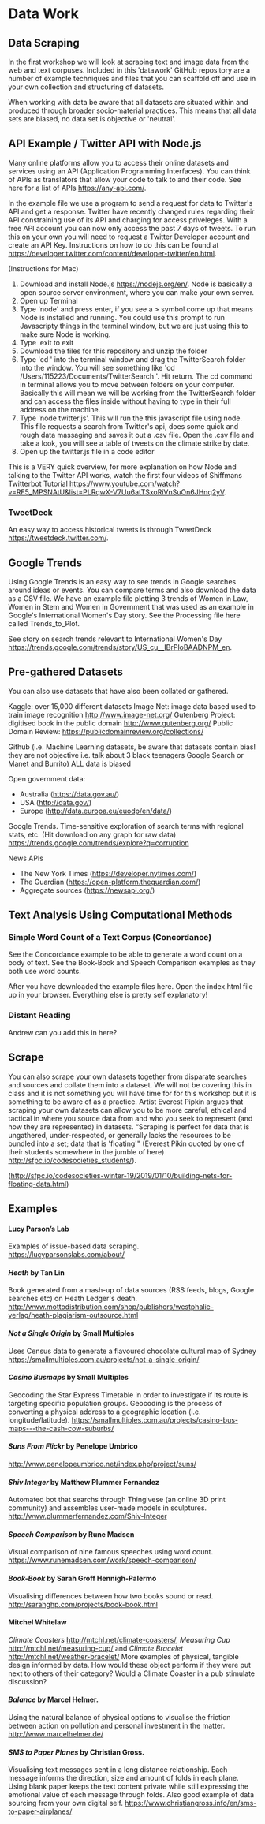 # Data Work

## Data Scraping

In the first workshop we will look at scraping text and image data from the web and text corpuses. Included in this 'datawork' GitHub repository are a number of example techniques and files that you can scaffold off and use in your own collection and structuring of datasets.

When working with data be aware that all datasets are situated within and produced through broader socio-material practices. This means that all data sets are biased, no data set is objective or 'neutral'.

## API Example / Twitter API with Node.js
Many online platforms allow you to access their online datasets and services using an API (Application Programming Interfaces). You can think of APIs as translators that allow your code to talk to and their code. See here for a list of APIs https://any-api.com/.

In the example file we use a program to send a request for data to Twitter's API and get a response. Twitter have recently changed rules regarding their API constraining use of its API and charging for access priveleges. With a free API account you can now only access the past 7 days of tweets. To run this on your own you will need to request a Twitter Developer account and create an API Key. Instructions on how to do this can be found at https://developer.twitter.com/content/developer-twitter/en.html.

(Instructions for Mac)
1. Download and install Node.js https://nodejs.org/en/. Node is basically a open source server environment, where you can make your own server.
2. Open up Terminal
3. Type 'node' and press enter, if you see a > symbol come up that means Node is installed and running. You could use this prompt to run Javascripty things in the terminal window, but we are just using this to make sure Node is working.
4. Type .exit to exit
5. Download the files for this repository and unzip the folder
6. Type 'cd ' into the terminal window and drag the TwitterSearch folder into the window. You will see something like 'cd /Users/115223/Documents/TwitterSearch '. Hit return. The cd command in terminal allows you to move between folders on your computer. Basically this will mean we will be working from the TwitterSearch folder and can access the files inside without having to type in their full address on the machine.
7. Type 'node twitter.js'. This will run the this javascript file using node. This file requests a search from Twitter's api, does some quick and rough data massaging and saves it out a .csv file. Open the .csv file and take a look, you will see a table of tweets on the climate strike by date.
8. Open up the twitter.js file in a code editor


This is a VERY quick overview, for more explanation on how Node and talking to the Twitter API works, watch the first four videos of Shiffmans Twitterbot Tutorial https://www.youtube.com/watch?v=RF5_MPSNAtU&list=PLRqwX-V7Uu6atTSxoRiVnSuOn6JHnq2yV. 

### TweetDeck
An easy way to access historical tweets is through TweetDeck https://tweetdeck.twitter.com/.


## Google Trends
Using Google Trends is an easy way to see trends in Google searches around ideas or events. You can compare terms and also download the data as a CSV file. We have an example file plotting 3 trends of Women in Law, Women in Stem and Women in Government that was used as an example in Google's International Women's Day story. See the Processing file here called Trends_to_Plot.

See story on search trends relevant to International Women's Day https://trends.google.com/trends/story/US_cu__IBrPloBAADNPM_en.

## Pre-gathered Datasets
You can also use datasets that have also been collated or gathered.

Kaggle: over 15,000 different datasets
Image Net: image data based used to train image recognition http://www.image-net.org/
Gutenberg Project: digitised book in the public domain http://www.gutenberg.org/
Public Domain Review: https://publicdomainreview.org/collections/

Github (i.e. Machine Learning datasets, be aware that datasets contain bias! they are not objective i.e. talk about 3 black teenagers Google Search or Manet and Burrito) ALL data is biased

Open government data:
- Australia (https://data.gov.au/)
- USA (http://data.gov/)
- Europe (http://data.europa.eu/euodp/en/data/)

Google Trends. Time-sensitive exploration of search terms with regional stats, etc. (Hit download on any graph for raw data) https://trends.google.com/trends/explore?q=corruption

News APIs
- The New York Times (https://developer.nytimes.com/)
- The Guardian (https://open-platform.theguardian.com/)
- Aggregate sources (https://newsapi.org/)


## Text Analysis Using Computational Methods

### Simple Word Count of a Text Corpus (Concordance)
See the Concordance example to be able to generate a word count on a body of text. See the Book-Book and Speech Comparison examples as they both use word counts.

After you have downloaded the example files here. Open the index.html file up in your browser. Everything else is pretty self explanatory!

### Distant Reading
Andrew can you add this in here?

## Scrape
You can also scrape your own datasets together from disparate searches and sources and collate them into a dataset. We will not be covering this in class and it is not something you will have time for for this workshop but it is something to be aware of as a practice. Artist Everest Pipkin argues that scraping your own datasets can allow you to be more careful, ethical and tactical in where you source data from and who you seek to represent (and how they are represented) in datasets. 
“Scraping is perfect for data that is ungathered, under-respected, or generally lacks the resources to be bundled into a set; data that is 'floating'" (Everest Pikin quoted by one of their students somewhere in the jumble of here) http://sfpc.io/codesocieties_students/).

(http://sfpc.io/codesocieties-winter-19/2019/01/10/building-nets-for-floating-data.html)

## Examples

#### Lucy Parson’s Lab
Examples of issue-based data scraping.
https://lucyparsonslabs.com/about/

#### *Heath* by Tan Lin
Book generated from a mash-up of data sources (RSS feeds, blogs, Google searches etc) on Heath Ledger's death. 
http://www.mottodistribution.com/shop/publishers/westphalie-verlag/heath-plagiarism-outsource.html

#### *Not a Single Origin* by Small Multiples
Uses Census data to generate a flavoured chocolate cultural map of Sydney
https://smallmultiples.com.au/projects/not-a-single-origin/

#### *Casino Busmaps* by Small Multiples
Geocoding the Star Express Timetable in order to investigate if its route is targeting specific population groups. Geocoding is the process of converting a physical address to a geographic location (i.e. longitude/latitude).
https://smallmultiples.com.au/projects/casino-bus-maps---the-cash-cow-suburbs/

#### *Suns From Flickr* by Penelope Umbrico
http://www.penelopeumbrico.net/index.php/project/suns/

#### *Shiv Integer* by Matthew Plummer Fernandez
Automated bot that searchs through Thingivese (an online 3D print community) and assembles user-made models in sculptures.
http://www.plummerfernandez.com/Shiv-Integer

#### *Speech Comparison* by Rune Madsen
Visual comparison of nine famous speeches using word count.
https://www.runemadsen.com/work/speech-comparison/

#### *Book-Book* by Sarah Groff Hennigh-Palermo
Visualising differences between how two books sound or read.
http://sarahghp.com/projects/book-book.html

#### Mitchel Whitelaw
*Climate Coasters* http://mtchl.net/climate-coasters/, *Measuring Cup* http://mtchl.net/measuring-cup/
and *Climate Bracelet* http://mtchl.net/weather-bracelet/
More examples of physical, tangible design informed by data. How would these object perform if they were put next to others of their category? Would a Climate Coaster in a pub stimulate discussion?

#### *Balance* by Marcel Helmer. 
Using the natural balance of physical options to visualise the friction between action on pollution and personal investment in the matter.
http://www.marcelhelmer.de/

#### *SMS to Paper Planes* by Christian Gross. 
Visualising text messages sent in a long distance relationship. Each message informs the direction, size and amount of folds in each plane. Using blank paper keeps the text content private while still expressing the emotional value of each message through folds. Also good example of data sourcing from your own digital self.
https://www.christiangross.info/en/sms-to-paper-airplanes/
